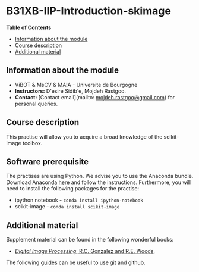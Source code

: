 # B31XB-IIP-Introduction-skimage

**Table of Contents**
- [Information about the module](#information-about-the-module)
- [Course description](#course-description)
- [Additional material](#additional-material)

## Information about the module

* ViBOT & MsCV & MAIA - Universite de Bourgogne
* **Instructors:** D\'esire Sidib\'e, Mojdeh Rastgoo.
* **Contact:** [Contact email](mailto: mojdeh.rastgoo@gmail.com) for personal queries.

## Course description

This practise will allow you to acquire a broad knowledge of the scikit-image toolbox.

## Software prerequisite

The practises are using Python. We advise you to use the Anaconda bundle. Download Anaconda [here](http://continuum.io/downloads) and follow the instructions.
Furthermore, you will need to install the following packages for the practise:

* ipython notebook - `conda install ipython-notebook`
* scikit-image - `conda install scikit-image`

## Additional material

Supplement material can be found in the following wonderful books:

* [*Digital Image Processing*, R.C. Gonzalez and R.E. Woods](http://web.ipac.caltech.edu/staff/fmasci/home/astro_refs/Digital_Image_Processing_2ndEd.pdf),

The following [guides](https://guides.github.com/) can be useful to use git and github.

